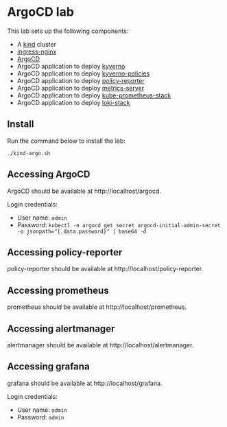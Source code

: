 # ArgoCD lab

This lab sets up the following components:
- A [kind](https://kind.sigs.k8s.io) cluster
- [ingress-nginx](https://github.com/kubernetes/ingress-nginx)
- [ArgoCD](https://argo-cd.readthedocs.io)
- ArgoCD application to deploy [kyverno](https://kyverno.io)
- ArgoCD application to deploy [kyverno-policies](https://artifacthub.io/packages/helm/nsathyaseelan/kyverno-policies)
- ArgoCD application to deploy [policy-reporter](https://kyverno.github.io/policy-reporter)
- ArgoCD application to deploy [metrics-server](https://github.com/kubernetes-sigs/metrics-server)
- ArgoCD application to deploy [kube-prometheus-stack](https://github.com/prometheus-community/helm-charts/tree/main/charts/kube-prometheus-stack)
- ArgoCD application to deploy [loki-stack](https://github.com/grafana/helm-charts/tree/main/charts/loki-stack)

## Install

Run the command below to install the lab:

```console
./kind-argo.sh
```

## Accessing ArgoCD

ArgoCD should be available at http://localhost/argocd.

Login credentials:
- User name: `admin`
- Password: `kubectl -n argocd get secret argocd-initial-admin-secret -o jsonpath="{.data.password}" | base64 -d`

## Accessing policy-reporter

policy-reporter should be available at http://localhost/policy-reporter.

## Accessing prometheus

prometheus should be available at http://localhost/prometheus.

## Accessing alertmanager

alertmanager should be available at http://localhost/alertmanager.

## Accessing grafana

grafana should be available at http://localhost/grafana.

Login credentials:
- User name: `admin`
- Password: `admin`

